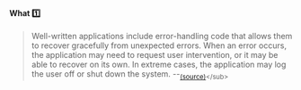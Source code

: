 <link rel="stylesheet" href="{{baseUrl}}/css/textbook.css">

<div class="website-content">

<div id="title">

#### What :one:

</div>

<div id="body">

> Well-written applications include error-handling code that allows them to recover gracefully from unexpected errors. When an error occurs, the application may need to request user intervention, or it may be able to recover on its own. In extreme cases, the application may log the user off or shut down the system. --<sub>[(source)](https://msdn.microsoft.com/en-us/library/windows/desktop/ms679320(v=vs.85).aspx)</sub>

</div>

<div id="extras">
<div>

</div>
